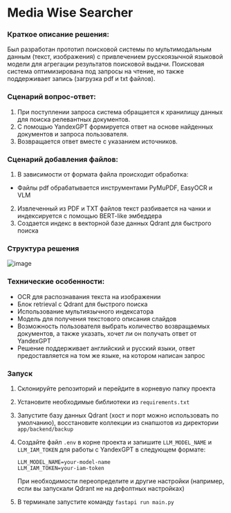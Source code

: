 # Media Wise Searcher
### Краткое описание решения: 
Был разработан прототип поисковой системы по мультимодальным данным (текст, изображения) с привлечением русскоязычной языковой модели для агрегации результатов поисковой выдачи. Поисковая система оптимизирована под запросы на чтение, но также поддерживает запись (загрузка pdf и txt файлов).
 
### Сценарий вопрос-ответ:
1. При поступлении запроса система обращается к хранилищу данных для поиска релевантных документов. 
2. С помощью YandexGPT формируется ответ на основе найденных документов и запроса пользователя. 
3. Возвращается ответ вместе с указанием источников.
### Сценарий добавления файлов:
1. В зависимости от формата файла происходит обработка:
* Файлы pdf обрабатывается инструментами PyMuPDF, EasyOCR и VLM
2. Извлеченный из PDF и TXT файлов текст разбивается на чанки и индексируется с помощью BERT-like эмбеддера
3. Создается индекс в векторной базе данных Qdrant для быстрого поиска

### Структура решения
  ![image](https://github.com/user-attachments/assets/4fd9cc25-95de-478f-8c4d-e45fbfb281c1)


### Технические особенности: 
* OCR для распознавания текста на изображении
* Блок retrieval с Qdrant для быстрого поиска
* Использование мультиязычного индексатора
* Модель для получения текстового описания слайдов
* Возможность пользователя выбрать количество возвращаемых документов, а также указать, хочет ли он получать ответ от YandexGPT
* Решение поддерживает английский и русский языки, ответ предоставляется на том же языке, на котором написан запрос

### Запуск

1. Склонируйте репозиторий и перейдите в корневую папку проекта
2. Установите необходимые библиотеки из `requirements.txt`
3. Запустите базу данных Qdrant (хост и порт можно использовать по умолчанию), восстановите коллекции из снапшотов из директории `app/backend/backup`
4. Создайте файл `.env` в корне проекта и запишите `LLM_MODEL_NAME` и `LLM_IAM_TOKEN` для работы с YandexGPT в следующем формате:

   ```
   LLM_MODEL_NAME=your-model-name
   LLM_IAM_TOKEN=your-iam-token
   ```

   При необходимости переопределите и другие настройки (например, если вы запускали Qdrant не на дефолтных настройках)
   
5. В терминале запустите команду `fastapi run main.py`
